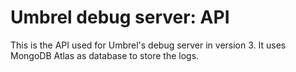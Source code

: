 # Umbrel debug server: API

This is the API used for Umbrel's debug server in version 3.
It uses MongoDB Atlas as database to store the logs.
